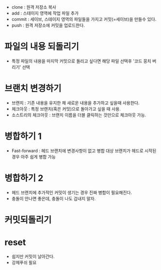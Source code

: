 - clone : 원격 저장소 복사
- add : 스테이지 영역에 작업 파일 추가
- commit : 세이브, 스테이지 영역의 파일들을 가지고 커밋(=세이브)을 만들수 있다.
- push : 원격 저장소에 커밋을 업로드한다.

# 파일의 내용 되돌리기
- 특정 파일의 내용을 마지막 커밋으로 돌리고 싶다면 해당 파일 선택후 '코드 뭉치 버리기' 선택

# 브랜치 변경하기
- 브랜치 : 기존 내용을 유지한 채 새로운 내용을 추가하고 싶을때 사용한다.
- 체크아웃 : 특정 브랜치(혹은 커밋)으로 돌아가고 싶을 때 사용.
- 소스트리의 체크아웃 : 브랜치 이름을 더블 클릭하는 것만으로 체크아웃 가능.

# 병합하기 1
- Fast-forward : 헤드 브랜치에 변경사항이 없고 병합 대상 브랜치가 헤드로 시작된 경우 아주 쉽게 병합 가능

# 병합하기 2
- 헤드 브랜치에 추가적인 커밋이 생기는 경우 진짜 병합이 필요해진다.
- 충돌이 안나면 좋은데, 충돌이 나도 겁내지 말자.

# 커밋되돌리기

# reset
- 쉽지만 커밋이 날아간다.
- 강제푸쉬 필요

